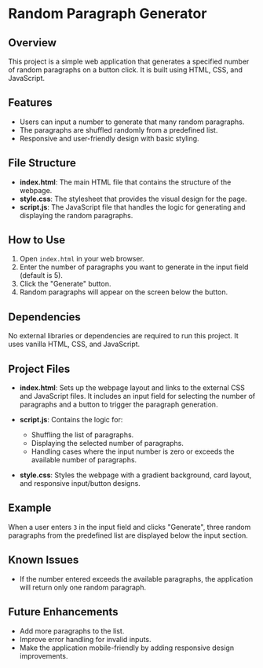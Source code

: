 # Random Paragraph Generator

## Overview

This project is a simple web application that generates a specified number of random paragraphs on a button click. It is built using HTML, CSS, and JavaScript.

## Features

- Users can input a number to generate that many random paragraphs.
- The paragraphs are shuffled randomly from a predefined list.
- Responsive and user-friendly design with basic styling.

## File Structure

- **index.html**: The main HTML file that contains the structure of the webpage.
- **style.css**: The stylesheet that provides the visual design for the page.
- **script.js**: The JavaScript file that handles the logic for generating and displaying the random paragraphs.

## How to Use

1. Open `index.html` in your web browser.
2. Enter the number of paragraphs you want to generate in the input field (default is 5).
3. Click the "Generate" button.
4. Random paragraphs will appear on the screen below the button.

## Dependencies

No external libraries or dependencies are required to run this project. It uses vanilla HTML, CSS, and JavaScript.

## Project Files

- **index.html**: Sets up the webpage layout and links to the external CSS and JavaScript files. It includes an input field for selecting the number of paragraphs and a button to trigger the paragraph generation.
  
- **script.js**: Contains the logic for:
  - Shuffling the list of paragraphs.
  - Displaying the selected number of paragraphs.
  - Handling cases where the input number is zero or exceeds the available number of paragraphs.
  
- **style.css**: Styles the webpage with a gradient background, card layout, and responsive input/button designs.

## Example

When a user enters `3` in the input field and clicks "Generate", three random paragraphs from the predefined list are displayed below the input section.

## Known Issues

- If the number entered exceeds the available paragraphs, the application will return only one random paragraph.

## Future Enhancements

- Add more paragraphs to the list.
- Improve error handling for invalid inputs.
- Make the application mobile-friendly by adding responsive design improvements.

